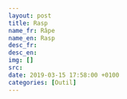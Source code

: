```yaml
---
layout: post
title: Rasp
name_fr: Râpe
name_en: Rasp
desc_fr: 
desc_en: 
img: []
src: 
date: 2019-03-15 17:58:00 +0100
categories: [Outil]
---
```

